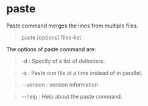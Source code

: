 # paste

Paste command merges the lines from multiple files.

>paste [options] files-list

The options of paste command are:

> -d : Specify of a list of delimiters.

> -s : Paste one file at a time instead of in parallel.

> --version : version information

> --help : Help about the paste command.
